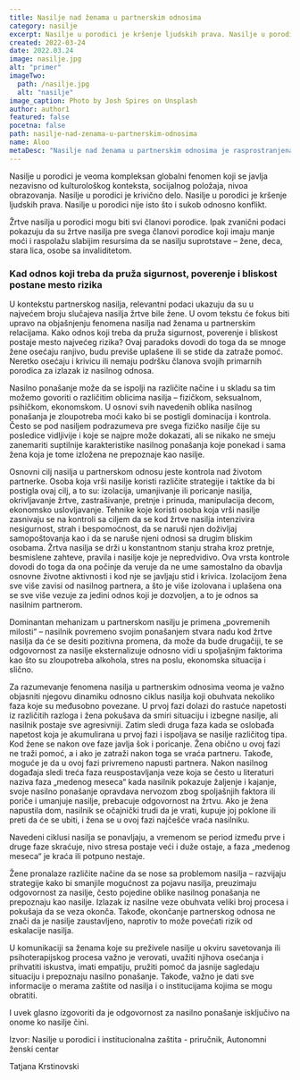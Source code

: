 ```yaml
---
title: Nasilje nad ženama u partnerskim odnosima
category: nasilje
excerpt: Nasilje u porodici je kršenje ljudskih prava. Nasilje u porodici nije isto što i sukob odnosno konflikt.
created: 2022-03-24
date: 2022.03.24
image: nasilje.jpg
alt: "primer"
imageTwo:
  path: /nasilje.jpg
  alt: "nasilje"
image_caption: Photo by Josh Spires on Unsplash
author: author1
featured: false
pocetna: false
path: nasilje-nad-zenama-u-partnerskim-odnosima
name: Aloo
metaDesc: "Nasilje nad ženama u partnerskim odnosima je rasprostranjena pojava i vrsta nasilja u porodici. Oblik i načini takvog nasilja, kao i ciklusi koji se pri tome javljaju."
---
```


Nasilje u porodici je veoma kompleksan globalni fenomen koji se javlja nezavisno od kulturološkog konteksta, socijalnog položaja, nivoa obrazovanja. Nasilje u porodici je krivično delo. Nasilje u porodici je kršenje ljudskih prava. Nasilje u porodici nije isto što i sukob odnosno konflikt. 

Žrtve nasilja u porodici mogu biti svi članovi porodice. Ipak zvanični podaci pokazuju da su žrtve nasilja pre svega članovi porodice koji imaju manje moći i raspolažu slabijim resursima da se nasilju suprotstave – žene, deca, stara lica, osobe sa invaliditetom.

### Kad odnos koji treba da pruža sigurnost, poverenje i bliskost postane mesto rizika

U kontekstu partnerskog nasilja, relevantni podaci ukazuju da su u najvećem broju slučajeva nasilja žrtve bile žene. U ovom tekstu će fokus biti upravo na objašnjenju fenomena nasilja nad ženama u partnerskim relacijama. Kako odnos koji treba da pruža sigurnost, poverenje i bliskost postaje mesto najvećeg rizika? Ovaj paradoks dovodi do toga da se mnoge žene osećaju ranjivo, budu previše uplašene ili se stide da zatraže pomoć. Neretko osećaju i krivicu ili nemaju podršku članova svojih primarnih porodica za izlazak iz nasilnog odnosa.

Nasilno ponašanje može da se ispolji na različite načine i u skladu sa tim možemo govoriti o različitim oblicima nasilja – fizičkom, seksualnom, psihičkom, ekonomskom. U osnovi svih navedenih oblika nasilnog ponašanja je zloupotreba moći kako bi se postigli dominacija i kontrola. Često se pod nasiljem podrazumeva pre svega fizičko nasilje čije su posledice vidljivije i koje se najpre može dokazati, ali se nikako ne smeju zanemariti suptilnije karakteristike nasilnog ponašanja koje ponekad i sama žena koja je tome izložena ne prepoznaje kao nasilje.

Osnovni cilj nasilja u partnerskom odnosu jeste kontrola nad životom partnerke. Osoba koja vrši nasilje koristi različite strategije i taktike da bi postigla ovaj cilj, a to su: izolacija, umanjivanje ili poricanje nasilja, okrivljavanje žrtve, zastrašivanje, pretnje i prinuda, manipulacija decom, ekonomsko uslovljavanje. Tehnike koje koristi osoba koja vrši nasilje zasnivaju se na kontroli sa ciljem da se kod žrtve nasilja intenzivira nesigurnost, strah i bespomoćnost, da se naruši njen doživljaj samopoštovanja kao i da se naruše njeni odnosi sa drugim bliskim osobama. Žrtva nasilja se drži u konstantnom stanju straha kroz pretnje, besmislene zahteve, pravila i nasilje koje je nepredvidivo. Ova vrsta kontrole dovodi do toga da ona počinje da veruje da ne ume samostalno da obavlja osnovne životne aktivnosti i kod nje se javljaju stid i krivica. Izolacijom žena sve više zavisi od nasilnog partnera, a što je više izolovana i uplašena ona se sve više vezuje za jedini odnos koji je dozvoljen, a to je odnos sa nasilnim partnerom. 

Dominantan mehanizam u partnerskom nasilju je primena „povremenih milosti“ – nasilnik povremeno svojim ponašanjem stvara nadu kod žrtve nasilja da će se desiti pozitivna promena, da može da bude drugačiji, te se odgovornost za nasilje eksternalizuje odnosno vidi u spoljašnjim faktorima kao što su zloupotreba alkohola, stres na poslu, ekonomska situacija i slično.

Za razumevanje fenomena nasilja u partnerskim odnosima veoma je važno objasniti njegovu dinamiku odnosno ciklus nasilja koji obuhvata nekoliko faza koje su međusobno povezane. U prvoj fazi dolazi do rastuće napetosti iz različitih razloga i žena pokušava da smiri situaciju i izbegne nasilje, ali nasilnik postaje sve agresivniji. Zatim sledi druga faza kada se oslobađa napetost koja je akumulirana u prvoj fazi i ispoljava se nasilje različitog tipa. Kod žene se nakon ove faze javlja šok i poricanje. Žena obično u ovoj fazi ne traži pomoć, a i ako je zatraži nakon toga se vraća partneru. Takođe, moguće je da u ovoj fazi privremeno napusti partnera. Nakon nasilnog događaja sledi treća faza reuspostavljanja veze koja se često u literaturi naziva faza „medenog meseca“ kada nasilnik pokazuje žaljenje i kajanje, svoje nasilno ponašanje opravdava nervozom zbog spoljašnjih faktora ili poriče i umanjuje nasilje, prebacuje odgovornost na žrtvu. Ako je žena napustila dom, nasilnik se očajnički trudi da je vrati, kupuje joj poklone ili preti da će se ubiti, i žena se u ovoj fazi najčešće vraća nasilniku.

Navedeni ciklusi nasilja se ponavljaju, a vremenom se period između prve i druge faze skraćuje, nivo stresa postaje veći i duže ostaje, a faza „medenog meseca“ je kraća ili potpuno nestaje.

Žene pronalaze različite načine da se nose sa problemom nasilja – razvijaju strategije kako bi smanjile mogućnost za pojavu nasilja, preuzimaju odgovornost za nasilje, često pojedine oblike nasilnog ponašanja ne prepoznaju kao nasilje. Izlazak iz nasilne veze obuhvata veliki broj procesa i pokušaja da se veza okonča. Takođe, okončanje partnerskog odnosa ne znači da je nasilje zaustavljeno, naprotiv to može povećati rizik od eskalacije nasilja.

U komunikaciji sa ženama koje su preživele nasilje u okviru savetovanja ili psihoterapijskog procesa važno je verovati, uvažiti njihova osećanja i prihvatiti iskustva, imati empatiju, pružiti pomoć da jasnije sagledaju situaciju i prepoznaju nasilno ponašanje. Takođe, važno je dati sve informacije o merama zaštite od nasilja i o institucijama kojima se mogu obratiti.

I uvek glasno izgovoriti da je odgovornost za nasilno ponašanje isključivo na onome ko nasilje čini.

Izvor: Nasilje u porodici i institucionalna zaštita - priručnik, Autonomni ženski centar





Tatjana Krstinovski